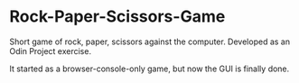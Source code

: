 # Rock-Paper-Scissors-Game
Short game of rock, paper, scissors against the computer.
Developed as an Odin Project exercise.

It started as a browser-console-only game,
but now the GUI is finally done.
